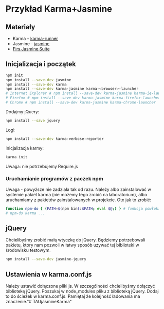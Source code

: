 # Przykład Karma+Jasmine


## Materiały

 * Karma - [karma-runner](https://karma-runner.github.io/2.0/index.html)
 * Jasmine - [jasmine](https://jasmine.github.io/)
  * [Firs Jasmine Suite](https://jasmine.github.io/tutorials/your_first_suite)


## Inicjalizacja i początek

```bash
npm init
npm install --save-dev jasmine
npm install --save-dev karma
npm install --save-dev karma-jasmine karma-<browser>-launcher
# Internet Explorer # npm install --save-dev karma-jasmine karma-ie-launcher
# Firefox # npm install --save-dev karma-jasmine karma-firefox-launcher
# Chrome # npm install --save-dev karma-jasmine karma-chrome-launcher
```

Dodajmy jQuery:

```bash
npm install --save jquery
```

Logi:

```bash
npm install --save-dev karma-verbose-reporter
```

Inicjalizacja karmy:

```bash
karma init
```

Uwaga: nie potrzebujemy Require.js

### Uruchamianie programów z paczek npm

Uwaga - powyższe nie zadziała tak od razu. Należy albo zainstalować w systemie pakiet karma (nie możemy tego zrobić na laboratorium), albo uruchamiamy z pakietów zainstalowanych w projekcie. Oto jak to zrobić:

```bash
function npm-do { (PATH=$(npm bin):$PATH; eval $@;) } # funkcja powłoki
# npm-do karma ...
```

## jQuery

Chcielibyśmy zrobić małą wtyczkę do jQuery. Będziemy potrzebowali pakietu, który nam pozwoli w łatwy sposób używać tej biblioteki w środowisku testowym.

```bash
npm install --save-dev jasmine-jquery
```

## Ustawienia w karma.conf.js

Należy ustawić dołączone pliki js. W szczególności chcielibyśmy dołączyć bibliotekę jQuery. Poszukaj w node_modules pliku z biblioteką jQuery. Dodaj to do ścieżek w karma.conf.js. Pamiętaj że kolejność ładowania ma znaczenie."# TAUjasmineKarma" 
